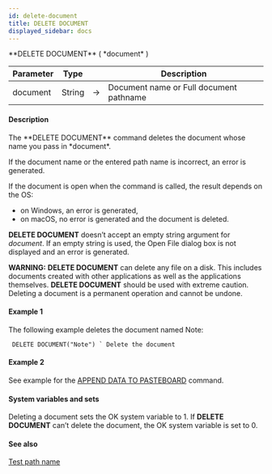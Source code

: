 ```yaml
---
id: delete-document
title: DELETE DOCUMENT
displayed_sidebar: docs
---
```


<!--REF #_command_.DELETE DOCUMENT.Syntax-->**DELETE DOCUMENT** ( *document* )<!-- END REF-->
<!--REF #_command_.DELETE DOCUMENT.Params-->
| Parameter | Type |  | Description |
| --- | --- | --- | --- |
| document | String | -> | Document name or Full document pathname |

<!-- END REF-->

#### Description 

<!--REF #_command_.DELETE DOCUMENT.Summary-->The **DELETE DOCUMENT** command deletes the document whose name you pass in *document*.<!-- END REF-->

If the document name or the entered path name is incorrect, an error is generated. 

If the document is open when the command is called, the result depends on the OS:

* on Windows, an error is generated,
* on macOS, no error is generated and the document is deleted.

**DELETE DOCUMENT** doesn’t accept an empty string argument for *document*. If an empty string is used, the Open File dialog box is not displayed and an error is generated.

**WARNING:** **DELETE DOCUMENT** can delete any file on a disk. This includes documents created with other applications as well as the applications themselves. **DELETE DOCUMENT** should be used with extreme caution. Deleting a document is a permanent operation and cannot be undone.

#### Example 1 

The following example deletes the document named Note:

```4d
 DELETE DOCUMENT("Note") ` Delete the document
```

#### Example 2 

See example for the [APPEND DATA TO PASTEBOARD](append-data-to-pasteboard.md) command.

#### System variables and sets 

Deleting a document sets the OK system variable to 1\. If **DELETE DOCUMENT** can’t delete the document, the OK system variable is set to 0.

#### See also 
[Test path name](test-path-name.md)  